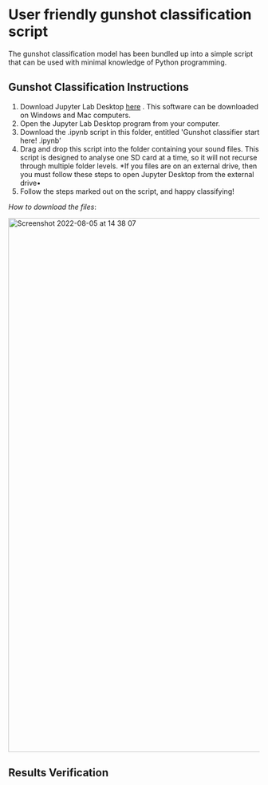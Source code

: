 # User friendly gunshot classification script

The gunshot classification model has been bundled up into a simple script that can be used with minimal knowledge of Python programming. 

## Gunshot Classification Instructions ##

1. Download Jupyter Lab Desktop [here](https://github.com/jupyterlab/jupyterlab-desktop#download) . This software can be downloaded on Windows and Mac computers.
2. Open the Jupyter Lab Desktop program from your computer. 
3. Download the  .ipynb script in this folder, entitled 'Gunshot classifier start here! .ipynb'
4. Drag and drop this script into the folder containing your sound files. This script is designed to analyse one SD card at a time, so it will not recurse through multiple folder levels. *If you files are on an external drive, then you must follow these steps to open Jupyter Desktop from the external drive•
5. Follow the steps marked out on the script, and happy classifying!


*How to download the files*:

<img width="1071" alt="Screenshot 2022-08-05 at 14 38 07" src="https://user-images.githubusercontent.com/72734966/183140838-9dae6da6-0780-4768-a9fb-900c3310bed9.png">

## Results Verification ##
